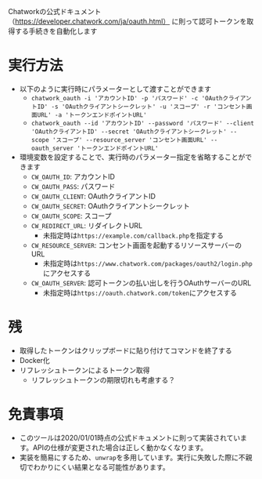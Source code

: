 Chatworkの公式ドキュメント （https://developer.chatwork.com/ja/oauth.html） に則って認可トークンを取得する手続きを自動化します
# 実行方法
- 以下のように実行時にパラメーターとして渡すことができます
  - `chatwork_oauth -i 'アカウントID' -p 'パスワード' -c 'OAuthクライアントID' -s 'OAuthクライアントシークレット' -u 'スコープ' -r 'コンセント画面URL' -a 'トークンエンドポイントURL'`
  - `chatwork_oauth --id 'アカウントID' --password 'パスワード' --client 'OAuthクライアントID' --secret 'OAuthクライアントシークレット' --scope 'スコープ' --resource_server 'コンセント画面URL' --oauth_server 'トークンエンドポイントURL'`
- 環境変数を設定することで、実行時のパラメーター指定を省略することができます
  - `CW_OAUTH_ID`: アカウントID
  - `CW_OAUTH_PASS`: パスワード
  - `CW_OAUTH_CLIENT`: OAuthクライアントID
  - `CW_OAUTH_SECRET`: OAuthクライアントシークレット
  - `CW_OAUTH_SCOPE`: スコープ
  - `CW_REDIRECT_URL`: リダイレクトURL
    - 未指定時は`https://example.com/callback.php`を指定する
  - `CW_RESOURCE_SERVER`: コンセント画面を起動するリソースサーバーのURL
    - 未指定時は`https://www.chatwork.com/packages/oauth2/login.php`にアクセスする
  - `CW_OAUTH_SERVER`: 認可トークンの払い出しを行うOAuthサーバーのURL
    - 未指定時は`https://oauth.chatwork.com/token`にアクセスする
# 残
- 取得したトークンはクリップボードに貼り付けてコマンドを終了する
- Docker化
- リフレッシュトークンによるトークン取得
  - リフレッシュトークンの期限切れも考慮する？
# 免責事項
- このツールは2020/01/01時点の公式ドキュメントに則って実装されています。APIの仕様が変更された場合は正しく動かなくなります。
- 実装を簡易にするため、`unwrap`を多用しています。実行に失敗した際に不親切でわかりにくい結果となる可能性があります。
